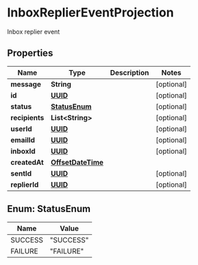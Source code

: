 

# InboxReplierEventProjection

Inbox replier event
## Properties

Name | Type | Description | Notes
------------ | ------------- | ------------- | -------------
**message** | **String** |  |  [optional]
**id** | [**UUID**](UUID) |  |  [optional]
**status** | [**StatusEnum**](#StatusEnum) |  |  [optional]
**recipients** | **List&lt;String&gt;** |  |  [optional]
**userId** | [**UUID**](UUID) |  |  [optional]
**emailId** | [**UUID**](UUID) |  |  [optional]
**inboxId** | [**UUID**](UUID) |  |  [optional]
**createdAt** | [**OffsetDateTime**](OffsetDateTime) |  | 
**sentId** | [**UUID**](UUID) |  |  [optional]
**replierId** | [**UUID**](UUID) |  |  [optional]



## Enum: StatusEnum

Name | Value
---- | -----
SUCCESS | &quot;SUCCESS&quot;
FAILURE | &quot;FAILURE&quot;



